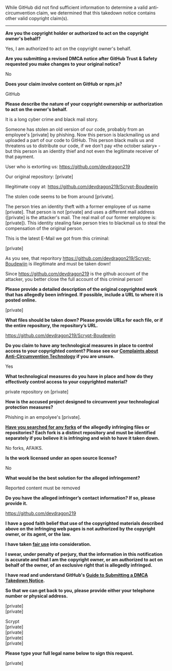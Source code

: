 While GitHub did not find sufficient information to determine a valid anti-circumvention claim, we determined that this takedown notice contains other valid copyright claim(s).

---

**Are you the copyright holder or authorized to act on the copyright owner's behalf?**

Yes, I am authorized to act on the copyright owner's behalf.

**Are you submitting a revised DMCA notice after GitHub Trust & Safety requested you make changes to your original notice?**

No

**Does your claim involve content on GitHub or npm.js?**

GitHub

**Please describe the nature of your copyright ownership or authorization to act on the owner's behalf.**

It is a long cyber crime and black mail story.

Someone has stolen an old version of our code, probably from an employee's [private] by phishing. Now this person is blackmailing us and uploaded a part of our code to GitHub. This person black mails us and threatens us to distribute our code, if we don't pay «the october salary» - but this person is an identity thief and not even the legitimate receiver of that payment.

User who is extorting us: https://github.com/devdragon219

Our original repository: [private]

Illegitimate copy at: https://github.com/devdragon219/Scrypt-Boudewijn

The stolen code seems to be from around [private].

The person tries an identity theft with a former employee of us name [private]. That person is not [private] and uses a different mail address ([private] is the attacker's mail. The real mail of our former employee is: [private]). This identity stealing fake person tries to blackmail us to steal the compensation of the original person.

This is the latest E-Mail we got from this criminal:

[private]

As you see, that reporitory https://github.com/devdragon219/Scrypt-Boudewijn is illegitimate and must be taken down!

Since https://github.com/devdragon219 is the github account of the attacker, you better close the full account of this criminal person!

**Please provide a detailed description of the original copyrighted work that has allegedly been infringed. If possible, include a URL to where it is posted online.**

[private]

**What files should be taken down? Please provide URLs for each file, or if the entire repository, the repository’s URL.**

https://github.com/devdragon219/Scrypt-Boudewijn

**Do you claim to have any technological measures in place to control access to your copyrighted content? Please see our <a href="https://docs.github.com/articles/guide-to-submitting-a-dmca-takedown-notice#complaints-about-anti-circumvention-technology">Complaints about Anti-Circumvention Technology</a> if you are unsure.**

Yes

**What technological measures do you have in place and how do they effectively control access to your copyrighted material?**

private repository on [private]

**How is the accused project designed to circumvent your technological protection measures?**

Phishing in an empolyee's [private].

**<a href="https://docs.github.com/articles/dmca-takedown-policy#b-what-about-forks-or-whats-a-fork">Have you searched for any forks</a> of the allegedly infringing files or repositories? Each fork is a distinct repository and must be identified separately if you believe it is infringing and wish to have it taken down.**

No forks, AFAIKS.

**Is the work licensed under an open source license?**

No

**What would be the best solution for the alleged infringement?**

Reported content must be removed

**Do you have the alleged infringer’s contact information? If so, please provide it.**

https://github.com/devdragon219

**I have a good faith belief that use of the copyrighted materials described above on the infringing web pages is not authorized by the copyright owner, or its agent, or the law.**

**I have taken <a href="https://www.lumendatabase.org/topics/22">fair use</a> into consideration.**

**I swear, under penalty of perjury, that the information in this notification is accurate and that I am the copyright owner, or am authorized to act on behalf of the owner, of an exclusive right that is allegedly infringed.**

**I have read and understand GitHub's <a href="https://docs.github.com/articles/guide-to-submitting-a-dmca-takedown-notice/">Guide to Submitting a DMCA Takedown Notice</a>.**

**So that we can get back to you, please provide either your telephone number or physical address.**

[private]  
[private]  

Scrypt  
[private]  
[private]  
[private]  
[private]  

**Please type your full legal name below to sign this request.**

[private]  
